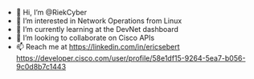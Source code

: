- 👋 Hi, I’m @RiekCyber
- 👀 I’m interested in Network Operations from Linux
- 🌱 I’m currently learning at the DevNet dashboard
- 💞️ I’m looking to collaborate on Cisco APIs
- 📫 Reach me at https://linkedin.com/in/ericsebert https://developer.cisco.com/user/profile/58e1df15-9264-5ea7-b056-9c0d8b7c1443

<!---
RiekCyber/RiekCyber is a ✨ special ✨ repository because its `README.md` (this file) appears on your GitHub profile.
You can click the Preview link to take a look at your changes.
--->
